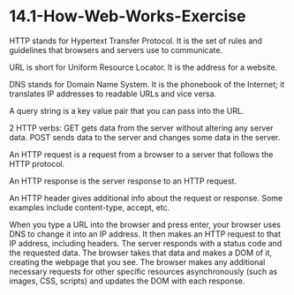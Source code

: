 # 14.1-How-Web-Works-Exercise

HTTP stands for Hypertext Transfer Protocol. It is the set of rules and guidelines that browsers and servers use to communicate.

URL is short for Uniform Resource Locator. It is the address for a website.

DNS stands for Domain Name System. It is the phonebook of the Internet; it translates IP addresses to readable URLs and vice versa.

A query string is a key value pair that you can pass into the URL.

2 HTTP verbs:
GET gets data from the server without altering any server data.
POST sends data to the server and changes some data in the server.

An HTTP request is a request from a browser to a server that follows the HTTP protocol.

An HTTP response is the server response to an HTTP request.

An HTTP header gives additional info about the request or response. Some examples include content-type, accept, etc.

When you type a URL into the browser and press enter, your browser uses DNS to change it into an IP address. It then makes an HTTP request to that IP address, including headers. The server responds with a status code and the requested data. The browser takes that data and makes a DOM of it, creating the webpage that you see. The browser makes any additional necessary requests for other specific resources asynchronously (such as images, CSS, scripts) and updates the DOM with each response.

